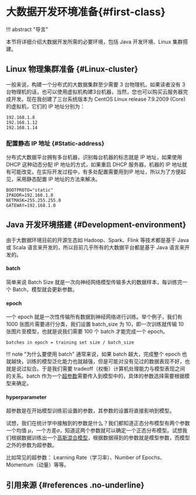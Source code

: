 # 大数据开发环境准备{#first-class}

!!! abstract "导言"

  本节将详细介绍大数据开发所需的必要环境，包括 Java 开发环境、Linux 集群搭建。

## Linux 物理集群准备 {#Linux-cluster}

一般来说，构建一个分布式的大数据集群至少需要 3 台物理机，如果读者没有 3 台物理机的话，也可以使用虚拟机构建3台机器，当然，您也可以购买云服务器完成开发。现在我创建了三台系统版本为 CentOS Linux release 7.9.2009 (Core) 的虚拟机，它们的 IP 地址分别为：
```shell
192.168.1.8
192.168.1.12
192.168.1.14
```

### 配置静态 IP 地址 {#Static-address}

分布式大数据平台拥有多台机器，识别每台机器的标志就是 IP 地址，如果使用 DHCP 这种动态分配 IP 地址的方式，如果重启 DHCP 服务器，机器的 IP 地址就有可能改变。在实际开发过程中，有多处配置需要用到IP 地址，所以为了方便起见，采用静态配置 IP 地址的方法来解决。
```shell
BOOTPROTO="static"
IPADDR=192.168.1.8
NETMASK=255.255.255.0
GATEWAY=192.168.1.0
```

## Java 开发环境搭建 {#Development-environment}

由于大数据环境目前的开源生态如 Hadoop、Spark、Flink 等技术都是基于 Java 或 Scala 语言来开发的，所以目前几乎所有的大数据平台都是基于 Java 语言来开发的。

#### batch 

简单来说 Batch Size 就是一次向神经网络模型传输多大的数据样本，每训练完一个 Batch，模型就会更新参数。

#### epoch

一个 epoch 就是一次性传输所有数据到神经网络进行训练。举个例子，我们有 1000 张图片需要进行分类，我们设置 batch_size 为 10，即一次训练就传输 10 张图片至模型，也就是说我们需要 100 个 batch 才能完成一个 epoch。



```shell
batches in epoch = training set size / batch_size
```
!!! note "为什么要使用 batch"
通常来说，如果 batch 越大，完成整个 epoch 也就越快，训练的模型泛化能力也就越强，但是可能对没有见过的数据表现不好，也就是说过拟合。于是我们需要 tradeoff（权衡）计算机处理能力与模型表现之间的关系。batch 作为一个[超参数](https://deepai.org/machine-learning-glossary-and-terms/hyperparameter)需要传入到模型中的，具体的参数选择需要根据模型来确定。
   
#### hyperparameter

超参数是在开始模型训练前设置的参数，其参数的设置将直接影响到模型。

试想，我们在统计学中接触到的参数是什么？我们都知道正态分布模型有两个参数一个均值 $\mu$，一个方差$\sigma$，知道这两个参数就可以确定一个正态分布模型。试想我们根据数据训练出一个[高斯混合模型](https://www.geeksforgeeks.org/gaussian-mixture-model/)，根据数据得到的参数就是模型参数，而模型之外的参数为超参数。

比如常见的超参数： Learning Rate（学习率）、Number of Epochs、Momentum（动量）等等。



## 引用来源 {#references .no-underline}

[^1]: [The Linux Command Line: A Complete Introduction](http://linuxclass.heinz.cmu.edu/doc/tlcl.pdf)  
[^2]: [https://101.lug.ustc.edu.cn/](https://101.lug.ustc.edu.cn/)
